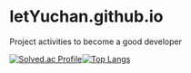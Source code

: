 # letYuchan.github.io
 Project activities to become a good developer

[![Solved.ac Profile](http://mazassumnida.wtf/api/v2/generate_badge?boj=dbcks023)](https://solved.ac/daun5535/)[![Top Langs](https://github-readme-stats.vercel.app/api/top-langs/?username=letYuchan&langs_count=10&layout=compact&theme=default)](https://github.com/letYuchan/ososo21101231)﻿